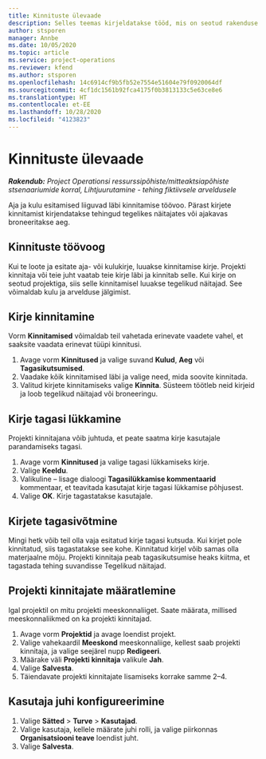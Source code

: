 ```yaml
---
title: Kinnituste ülevaade
description: Selles teemas kirjeldatakse tööd, mis on seotud rakenduse Project Operations kinnitustega.
author: stsporen
manager: Annbe
ms.date: 10/05/2020
ms.topic: article
ms.service: project-operations
ms.reviewer: kfend
ms.author: stsporen
ms.openlocfilehash: 14c6914cf9b5fb52e7554e51604e79f0920064df
ms.sourcegitcommit: 4cf1dc1561b92fca4175f0b3813133c5e63ce8e6
ms.translationtype: HT
ms.contentlocale: et-EE
ms.lasthandoff: 10/28/2020
ms.locfileid: "4123823"
---
```

# <a name="approvals-overview"></a>Kinnituste ülevaade

_**Rakendub:** Project Operationsi ressurssipõhiste/mitteaktsiapõhiste stsenaariumide korral,  Lihtjuurutamine - tehing fiktiivsele arveldusele_

Aja ja kulu esitamised liiguvad läbi kinnitamise töövoo. Pärast kirjete kinnitamist kirjendatakse tehingud tegelikes näitajates või ajakavas broneeritakse aeg.

## <a name="approvals-workflow"></a>Kinnituste töövoog
Kui te loote ja esitate aja- või kulukirje, luuakse kinnitamise kirje. Projekti kinnitaja või teie juht vaatab teie kirje läbi ja kinnitab selle. Kui kirje on seotud projektiga, siis selle kinnitamisel luuakse tegelikud näitajad. See võimaldab kulu ja arvelduse jälgimist. 

## <a name="approve-an-entry"></a>Kirje kinnitamine
Vorm **Kinnitamised** võimaldab teil vahetada erinevate vaadete vahel, et saaksite vaadata erinevat tüüpi kinnitusi.
  
1. Avage vorm **Kinnitused** ja valige suvand **Kulud**, **Aeg** või **Tagasikutsumised**.
2. Vaadake kõik kinnitamised läbi ja valige need, mida soovite kinnitada.
3. Valitud kirjete kinnitamiseks valige **Kinnita**.
Süsteem töötleb neid kirjeid ja loob tegelikud näitajad või broneeringu.

## <a name="reject-an-entry"></a>Kirje tagasi lükkamine
Projekti kinnitajana võib juhtuda, et peate saatma kirje kasutajale parandamiseks tagasi.
  
1. Avage vorm **Kinnitused** ja valige tagasi lükkamiseks kirje. 
2. Valige **Keeldu**.
3. Valikuline – lisage dialoogi **Tagasilükkamise kommentaarid** kommentaar, et teavitada kasutajat kirje tagasi lükkamise põhjusest.
4. Valige **OK**. Kirje tagastatakse kasutajale.
  
## <a name="recall-entries"></a>Kirjete tagasivõtmine
Mingi hetk võib teil olla vaja esitatud kirje tagasi kutsuda. Kui kirjet pole kinnitatud, siis tagastatakse see kohe. Kinnitatud kirjel võib samas olla materjaalne mõju. Projekti kinnitaja peab tagasikutsumise heaks kiitma, et tagastada tehing suvandisse Tegelikud näitajad.

## <a name="specify-project-approvers"></a>Projekti kinnitajate määratlemine
Igal projektil on mitu projekti meeskonnaliiget. Saate määrata, millised meeskonnaliikmed on ka projekti kinnitajad.

1. Avage vorm **Projektid** ja avage loendist projekt.
2. Valige vahekaardil **Meeskond** meeskonnaliige, kellest saab projekti kinnitaja, ja valige seejärel nupp **Redigeeri**.
3. Määrake väli **Projekti kinnitaja** valikule **Jah**.
4. Valige **Salvesta**.
5. Täiendavate projekti kinnitajate lisamiseks korrake samme 2–4.

## <a name="configure-the-users-manager"></a>Kasutaja juhi konfigureerimine

1. Valige **Sätted** > **Turve** > **Kasutajad**.
2. Valige kasutaja, kellele määrate juhi rolli, ja valige piirkonnas **Organisatsiooni teave** loendist juht. 
3. Valige **Salvesta**.



